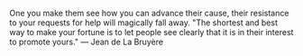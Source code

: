One you make them see how you can advance their cause, their resistance to your requests for help will magically fall away. "The shortest and best way to make your fortune is to let people see clearly that it is in their interest to promote yours." — Jean de La Bruyère